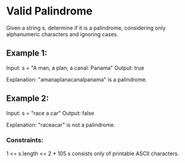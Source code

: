 # Valid Palindrome

Given a string s, determine if it is a palindrome, considering only alphanumeric characters and ignoring cases.

## Example 1:

Input: s = "A man, a plan, a canal: Panama"
Output: true

Explanation: "amanaplanacanalpanama" is a palindrome.

## Example 2:

Input: s = "race a car"
Output: false

Explanation: "raceacar" is not a palindrome.

### Constraints:

1 <= s.length <= 2 \* 105
s consists only of printable ASCII characters.
